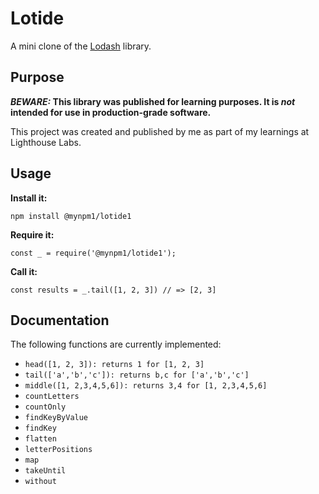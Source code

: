 # Lotide

A mini clone of the [Lodash](https://lodash.com) library.

## Purpose

**_BEWARE:_ This library was published for learning purposes. It is _not_ intended for use in production-grade software.**

This project was created and published by me as part of my learnings at Lighthouse Labs. 

## Usage

**Install it:**

`npm install @mynpm1/lotide1`

**Require it:**

`const _ = require('@mynpm1/lotide1');`

**Call it:**

`const results = _.tail([1, 2, 3]) // => [2, 3]`

## Documentation

The following functions are currently implemented:

* `head([1, 2, 3]): returns 1 for [1, 2, 3]`
* `tail(['a','b','c']): returns b,c for ['a','b','c']`
* `middle([1, 2,3,4,5,6]): returns 3,4 for [1, 2,3,4,5,6]`
* `countLetters`
* `countOnly`
* `findKeyByValue`
* `findKey`
* `flatten`
* `letterPositions`
* `map`
* `takeUntil`
* `without`
